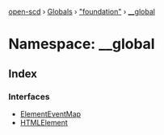 [open-scd](../README.md) › [Globals](../globals.md) › ["foundation"](_foundation_.md) › [__global](_foundation_.__global.md)

# Namespace: __global

## Index

### Interfaces

* [ElementEventMap](../interfaces/_foundation_.__global.elementeventmap.md)
* [HTMLElement](../interfaces/_foundation_.__global.htmlelement.md)
